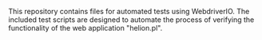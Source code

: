 This repository contains files for automated tests using WebdriverIO. The included test scripts are designed to automate the process of verifying the functionality of the web application "helion.pl".